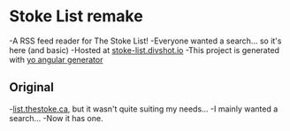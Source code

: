 # Stoke List remake

-A RSS feed reader for The Stoke List!
-Everyone wanted a search... so it's here (and basic)
-Hosted at [stoke-list.divshot.io](http://stoke-list.divshot.io)
-This project is generated with [yo angular generator](https://github.com/yeoman/generator-angular)

## Original

-[list.thestoke.ca](http://list.thestoke.ca), but it wasn't quite suiting my needs...
-I mainly wanted a search...
-Now it has one.
